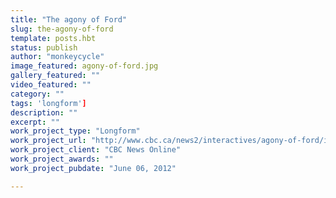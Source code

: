 ```yaml
---
title: "The agony of Ford"
slug: the-agony-of-ford
template: posts.hbt
status: publish
author: "monkeycycle"
image_featured: agony-of-ford.jpg
gallery_featured: ""
video_featured: ""
category: ""
tags: 'longform']
description: ""
excerpt: ""
work_project_type: "Longform"
work_project_url: "http://www.cbc.ca/news2/interactives/agony-of-ford/index.html"
work_project_client: "CBC News Online"
work_project_awards: ""
work_project_pubdate: "June 06, 2012"

---
```

